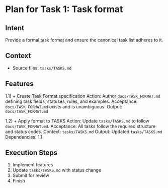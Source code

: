 # Plan for Task 1: Task format

## Intent
Provide a formal task format and ensure the canonical task list adheres to it.

## Context
- Source files: `tasks/TASKS.md`

## Features
1.1) + Create Task Format specification
   Action: Author `docs/TASK_FORMAT.md` defining task fields, statuses, rules, and examples.
   Acceptance: `docs/TASK_FORMAT.md` exists and is unambiguous.
   Output: `docs/TASK_FORMAT.md`

1.2) + Apply format to TASKS
   Action: Update `tasks/TASKS.md` to follow `docs/TASK_FORMAT.md`.
   Acceptance: All tasks follow the required structure and status codes.
   Context: `tasks/TASKS.md`
   Output: Updated `tasks/TASKS.md`
   Dependencies: 1.1

## Execution Steps
1) Implement features
2) Update `tasks/TASKS.md` with status change
3) Submit for review
4) Finish
